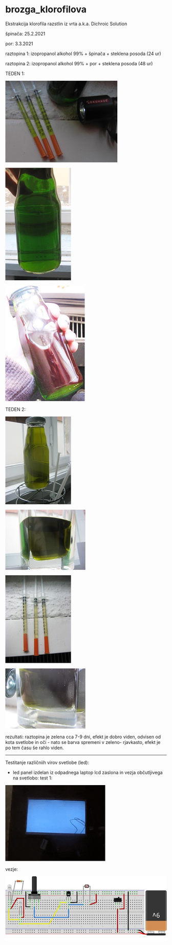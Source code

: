 # brozga_klorofilova

Ekstrakcija klorofila razstlin iz vrta a.k.a. Dichroic Solution

špinača: 25.2.2021

por: 3.3.2021

raztopina 1: izopropanol alkohol 99% + špinača + steklena posoda (24 ur)

raztopina 2: izopropanol alkohol 99% + por + steklena posoda (48 ur)

TEDEN 1: 

![slika](https://github.com/monitronica/brozga_klorofilova/blob/main/injekc.jpg)

![slika](https://github.com/monitronica/brozga_klorofilova/blob/main/zeleno.jpg)

![slika](https://github.com/monitronica/brozga_klorofilova/blob/main/kri.jpg)

TEDEN 2: 

![slika](https://github.com/monitronica/brozga_klorofilova/blob/main/spinaca.jpg)

![slika](https://github.com/monitronica/brozga_klorofilova/blob/main/por.jpg)

![slika](https://github.com/monitronica/brozga_klorofilova/blob/main/injekc2.jpg)

![slika](https://github.com/monitronica/brozga_klorofilova/blob/main/efekt.jpg)

rezultati: raztopina je zelena cca 7-9 dni, efekt je dobro viden, odvisen od kota svetlobe in oči - nato se barva spremeni v zeleno- rjavkasto, efekt je po tem času še rahlo viden. 
***
Testitanje različniih virov svetlobe (led): 

- led panel izdelan iz odpadnega laptop lcd zaslona in vezja občutljivega na svetlobo: test 1: 

![slika](https://github.com/monitronica/brozga_klorofilova/blob/main/led_test.gif)

vezje: 

![slika](https://github.com/monitronica/brozga_klorofilova/blob/main/LuminaLed1_bb.jpg)
